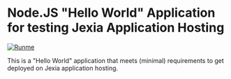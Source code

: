 # Node.JS "Hello World" Application for testing Jexia Application Hosting

[![Runme](https://runme.io/static/button.svg)](https://runme.io/run?app_id=bdc5de8f-58ea-4840-8ec5-52ad0572177d)

This is a "Hello World" application that meets (minimal) requirements to get deployed on Jexia application hosting.
